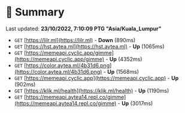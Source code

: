 # 📖 Summary
Last updated: **23/10/2022, 7:10:09 PTG "Asia/Kuala_Lumpur"**

- `GET` [https://lilr.ml](https://lilr.ml) - **Down** (890ms)
- `GET` [https://hst.aytea.ml](https://hst.aytea.ml) - **Up** (1065ms)
- `GET` [https://memeapi.cyclic.app/gimme](https://memeapi.cyclic.app/gimme) - **Up** (4352ms)
- `GET` [https://color.aytea.ml/4b31d6.png](https://color.aytea.ml/4b31d6.png) - **Up** (1568ms)
- `GET` [https://memeapi.cyclic.app](https://memeapi.cyclic.app) - **Up** (902ms)
- `GET` [https://klik.ml/health](https://klik.ml/health) - **Up** (1190ms)
- `GET` [https://memeapi.aytea14.repl.co/gimme](https://memeapi.aytea14.repl.co/gimme) - **Up** (3017ms)
